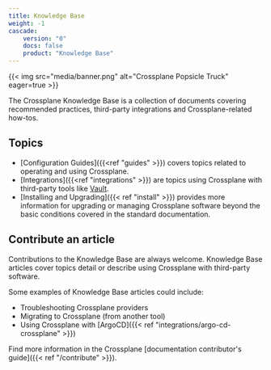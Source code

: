 ```yaml
---
title: Knowledge Base
weight: -1
cascade:
    version: "0"
    docs: false
    product: "Knowledge Base"
---
```


{{< img src="media/banner.png" alt="Crossplane Popsicle Truck" eager=true >}}

The Crossplane Knowledge Base is a collection of documents covering recommended
practices, third-party integrations and Crossplane-related how-tos. 

## Topics
* [Configuration Guides]({{<ref "guides" >}}) covers topics related to operating
  and using Crossplane.
* [Integrations]({{<ref "integrations" >}}) are topics using Crossplane with
  third-party tools like [Vault](https://www.vaultproject.io/).
* [Installing and Upgrading]({{< ref "install" >}}) provides more
  information for upgrading or managing Crossplane software beyond the basic
  conditions covered in the standard documentation. 

## Contribute an article
Contributions to the Knowledge Base are always welcome. Knowledge Base articles
cover topics detail or describe using Crossplane with third-party software.

Some examples of Knowledge Base articles could include:
* Troubleshooting Crossplane providers
* Migrating to Crossplane (from another tool)
* Using Crossplane with [ArgoCD]({{< ref "integrations/argo-cd-crossplane" >}})

Find more information in the Crossplane 
[documentation contributor's guide]({{< ref "/contribute" >}}).